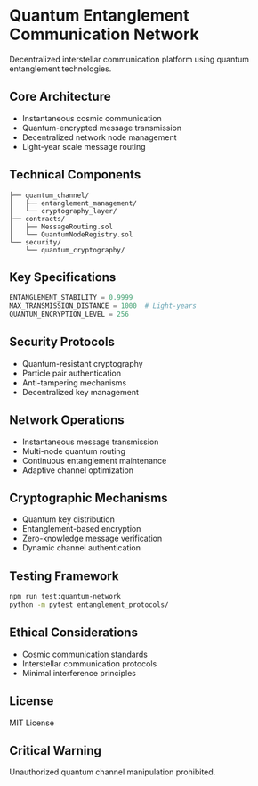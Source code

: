 # Quantum Entanglement Communication Network

Decentralized interstellar communication platform using quantum entanglement technologies.

## Core Architecture
- Instantaneous cosmic communication
- Quantum-encrypted message transmission
- Decentralized network node management
- Light-year scale message routing

## Technical Components
```
├── quantum_channel/
│   ├── entanglement_management/
│   └── cryptography_layer/
├── contracts/
│   ├── MessageRouting.sol
│   └── QuantumNodeRegistry.sol
└── security/
    └── quantum_cryptography/
```

## Key Specifications
```python
ENTANGLEMENT_STABILITY = 0.9999
MAX_TRANSMISSION_DISTANCE = 1000  # Light-years
QUANTUM_ENCRYPTION_LEVEL = 256
```

## Security Protocols
- Quantum-resistant cryptography
- Particle pair authentication
- Anti-tampering mechanisms
- Decentralized key management

## Network Operations
- Instantaneous message transmission
- Multi-node quantum routing
- Continuous entanglement maintenance
- Adaptive channel optimization

## Cryptographic Mechanisms
- Quantum key distribution
- Entanglement-based encryption
- Zero-knowledge message verification
- Dynamic channel authentication

## Testing Framework
```bash
npm run test:quantum-network
python -m pytest entanglement_protocols/
```

## Ethical Considerations
- Cosmic communication standards
- Interstellar communication protocols
- Minimal interference principles

## License
MIT License

## Critical Warning
Unauthorized quantum channel manipulation prohibited.
